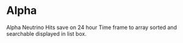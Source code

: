 # Alpha
Alpha 
Neutrino Hits save on 24 hour Time frame to array sorted and searchable displayed in list box.
